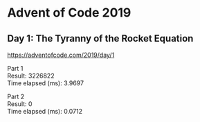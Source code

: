 # Advent of Code 2019 #
## Day 1: The Tyranny of the Rocket Equation ##
https://adventofcode.com/2019/day/1

Part 1\
Result: 3226822\
Time elapsed (ms): 3.9697

Part 2\
Result: 0\
Time elapsed (ms): 0.0712

